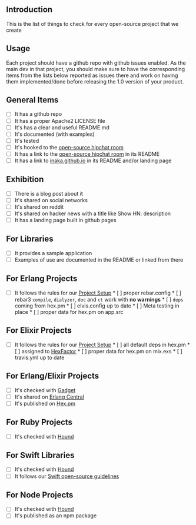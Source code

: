 ## Introduction
This is the list of things to check for every open-source project that we create

## Usage
Each project should have a github repo with github issues enabled. As the main dev in that project, you should make sure to have the corresponding items from the lists below reported as issues there and work on having them implemented/done before releasing the 1.0 version of your product.

## General Items
- [ ] It has a github repo
- [ ] It has a proper Apache2 LICENSE file
- [ ] It's has a clear and useful README.md
- [ ] It's documented (with examples)
- [ ] It's tested
- [ ] It's hooked to the [open-source hipchat room](http://inaka.net/hipchat)
- [ ] It has a link to the [open-source hipchat room](http://inaka.net/hipchat) in its README
- [ ] It has a link to [inaka.github.io](http://inaka.github.io) in its README and/or landing page

## Exhibition
- [ ] There is a blog post about it
- [ ] It's shared on social networks
- [ ] It's shared on reddit
- [ ] It's shared on hacker news with a title like Show HN: description
- [ ] It has a landing page built in github pages

## For Libraries
- [ ] It provides a sample application
- [ ] Examples of use are documented in the README or linked from there

## For Erlang Projects
- [ ] It follows the rules for our [Project Setup](ERLANG.md#project-setup)
      * [ ] proper rebar.config
      * [ ] rebar3 `compile`, `dialyzer`, `doc` and `ct` work with **no warnings**
      * [ ] `deps` coming from hex.pm
      * [ ] elvis.config up to date
      * [ ] Meta testing in place
      * [ ] proper data for hex.pm on app.src

## For Elixir Projects
- [ ] It follows the rules for our [Project Setup](ELIXIR.md#project-setup)
      * [ ] all default deps in hex.pm
      * [ ] assigned to [HexFactor](https://beta.hexfaktor.org/)
      * [ ] proper data for hex.pm on mix.exs
      * [ ] travis.yml up to date

## For Erlang/Elixir Projects
- [ ] It's checked with [Gadget](http://gadget.inakalabs.com)
- [ ] It's shared on [Erlang Central](http://erlangcentral.org/add-news/)
- [ ] It's published on [Hex.pm](https://hex.pm)

## For Ruby Projects
- [ ] It's checked with [Hound](https://houndci.com)

## For Swift Libraries
- [ ] It's checked with [Hound](https://houndci.com)
- [ ] It follows our [Swift open-source guidelines](SWIFT-OPEN-SOURCE.md)

## For Node Projects
- [ ] It's checked with [Hound](https://houndci.com)
- [ ] It's published as an npm package
